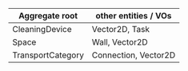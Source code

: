 |Aggregate root | other entities / VOs |
|---|---|
| CleaningDevice | Vector2D, Task |
| Space | Wall, Vector2D |
| TransportCategory | Connection, Vector2D |

